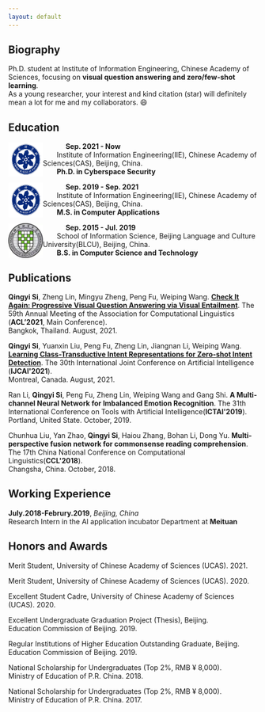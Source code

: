 ```yaml
---
layout: default
---
```



## Biography

Ph.D. student at Institute of Information Engineering, Chinese Academy of Sciences, focusing on **visual question answering and zero/few-shot learning**.   
As a young researcher, your interest and kind citation (star) will definitely mean a lot for me and my collaborators. :smile:

## Education

<img align="left" src="https://github.com/PhoebusSi/siqingyi/blob/gh-pages/assets/img/CAS.png" width = "70" height = "70"/>&emsp;
&emsp;&emsp;**Sep. 2021 - Now**    
&emsp;&emsp;Institute of Information Engineering(IIE), Chinese Academy of Sciences(CAS), Beijing, China.  
&emsp;&emsp;**Ph.D. in Cyberspace Security**  

<img align="left" src="https://github.com/PhoebusSi/siqingyi/blob/gh-pages/assets/img/CAS.png" width = "70" height = "70"/>&emsp;
&emsp;&emsp;**Sep. 2019 - Sep. 2021**   
&emsp;&emsp;Institute of Information Engineering(IIE), Chinese Academy of Sciences(CAS), Beijing, China.  
&emsp;&emsp;**M.S. in Computer Applications**  

<img align="left" src="https://github.com/PhoebusSi/siqingyi/blob/gh-pages/assets/img/BLCU.png" width = "70" height = "70"/>&emsp;
&emsp;&emsp;**Sep. 2015 - Jul. 2019**   
&emsp;&emsp;School of Information Science, Beijing Language and Culture University(BLCU), Beijing, China.   
&emsp;&emsp;**B.S. in Computer Science and Technology**


## Publications

**Qingyi Si**, Zheng Lin, Mingyu Zheng, Peng Fu, Weiping Wang. [**Check It Again: Progressive Visual Question Answering via Visual Entailment**](https://github.com/PhoebusSi/SAR). The 59th Annual Meeting of the Association for Computational Linguistics (**ACL’2021**, Main Conference).   
Bangkok, Thailand. August, 2021.

**Qingyi Si**, Yuanxin Liu, Peng Fu, Zheng Lin, Jiangnan Li, Weiping Wang. [**Learning Class-Transductive Intent Representations for Zero-shot Intent Detection**](https://github.com/PhoebusSi/CTIR). The 30th International Joint Conference on Artificial Intelligence (**IJCAI'2021**).   
Montreal, Canada. August, 2021.

Ran Li, **Qingyi Si**, Peng Fu, Zheng Lin, Weiping Wang and Gang Shi. **A Multi-channel Neural Network for Imbalanced Emotion Recognition**. The 31th International Conference on Tools with Artificial Intelligence(**ICTAI'2019**).   
Portland, United State. October, 2019.

Chunhua Liu, Yan Zhao, **Qingyi Si**, Haiou Zhang, Bohan Li, Dong Yu. **Multi-perspective fusion network for commonsense reading comprehension**. The 17th China National Conference on Computational Linguistics(**CCL'2018**).   
Changsha, China. October, 2018.


## Working Experience
**July.2018-Februry.2019**, *Beijing, China*   
Research Intern in the AI application incubator Department at **Meituan**

## Honors and Awards
Merit Student, University of Chinese Academy of Sciences (UCAS). 2021.

Merit Student, University of Chinese Academy of Sciences (UCAS). 2020.

Excellent Student Cadre, University of Chinese Academy of Sciences (UCAS). 2020.

Excellent Undergraduate Graduation Project (Thesis), Beijing.   
Education Commission of Beijing. 2019.

Regular Institutions of Higher Education Outstanding Graduate, Beijing.   
Education Commission of Beijing. 2019.

National Scholarship for Undergraduates (Top 2%, RMB ¥ 8,000).  
Ministry of Education of P.R. China. 2018.

National Scholarship for Undergraduates (Top 2%, RMB ¥ 8,000).  
Ministry of Education of P.R. China. 2017.


